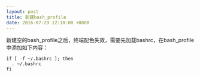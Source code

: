 ```yaml
---
layout: post
title: 新建bash_profile
date: 2016-07-29 12:10:00 +0800
---
```

新建空的bash_profile之后，终端配色失效，需要先加载bashrc，在bash_profile中添加如下内容：

```shell
if [ -f ~/.bashrc ]; then
  . ~/.bashrc
fi
```
